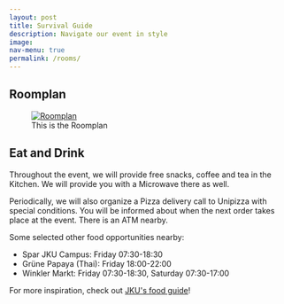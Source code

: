 ```yaml
---
layout: post
title: Survival Guide
description: Navigate our event in style
image: 
nav-menu: true
permalink: /rooms/
---
```


## Roomplan

<figure>
   <a href="/assets/images/Bankengebäude Einteilung.png">
   <img src="/assets/images/Bankengebäude Einteilung.png" style="max-width: 200px;"
      alt="Roomplan" />
   </a>
   <figcaption>This is the Roomplan</figcaption>
</figure>

## Eat and Drink

Throughout the event, we will provide free snacks, coffee and tea in the Kitchen.
We will provide you with a Microwave there as well.

Periodically, we will also organize a Pizza delivery call to Unipizza with special conditions.
You will be informed about when the next order takes place at the event.
There is an ATM nearby.

Some selected other food opportunities nearby:
* Spar JKU Campus: Friday 07:30-18:30
* Grüne Papaya (Thai): Friday 18:00-22:00
* Winkler Markt: Friday 07:30-18:30, Saturday 07:30-17:00

For more inspiration, check out [JKU's food guide](https://www.jku.at/en/campus/recreation/food-drink/)!
